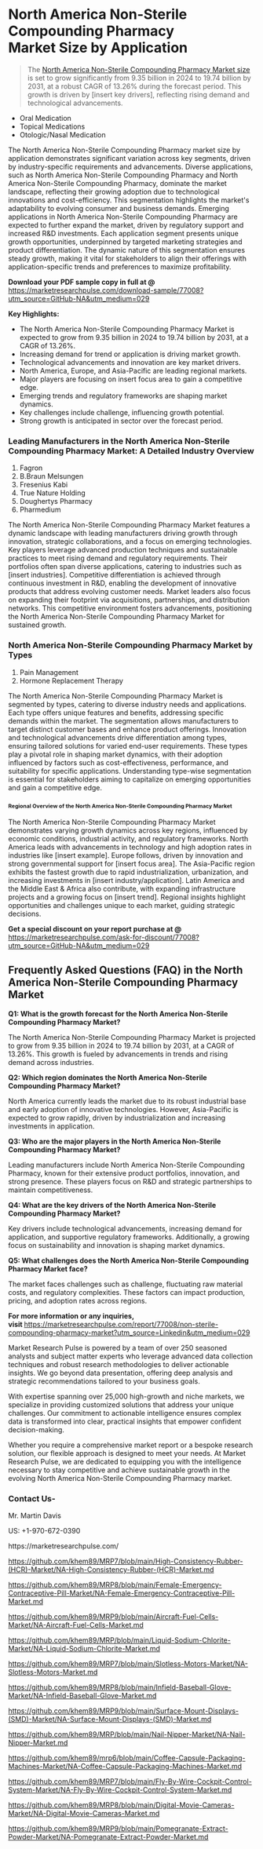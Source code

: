 <h1>North America Non-Sterile Compounding Pharmacy Market&nbsp;Size by Application</h1><blockquote><p>The <a href="https://marketresearchpulse.com/download-sample/77008?utm_source=GitHub-NA&amp;utm_medium=029">North America Non-Sterile Compounding Pharmacy Market size</a> is set to grow significantly from 9.35 billion in 2024 to 19.74 billion by 2031, at a robust CAGR of 13.26% during the forecast period. This growth is driven by [insert key drivers], reflecting rising demand and technological advancements.</p></blockquote><ul><li>Oral Medication <li> Topical Medications <li> Otologic/Nasal Medication</li></ul><p>The North America Non-Sterile Compounding Pharmacy market size by application demonstrates significant variation across key segments, driven by industry-specific requirements and advancements. Diverse applications, such as North America Non-Sterile Compounding Pharmacy and North America Non-Sterile Compounding Pharmacy, dominate the market landscape, reflecting their growing adoption due to technological innovations and cost-efficiency. This segmentation highlights the market's adaptability to evolving consumer and business demands. Emerging applications in North America Non-Sterile Compounding Pharmacy are expected to further expand the market, driven by regulatory support and increased R&D investments. Each application segment presents unique growth opportunities, underpinned by targeted marketing strategies and product differentiation. The dynamic nature of this segmentation ensures steady growth, making it vital for stakeholders to align their offerings with application-specific trends and preferences to maximize profitability.</p><p><strong>Download your PDF sample copy in full at @ </strong><a href="https://marketresearchpulse.com/download-sample/77008?utm_source=GitHub-NA&amp;utm_medium=029">https://marketresearchpulse.com/download-sample/77008?utm_source=GitHub-NA&amp;utm_medium=029</a></p><p><strong>Key Highlights: </strong></p><ul><li>The North America Non-Sterile Compounding Pharmacy Market is expected to grow from 9.35 billion in 2024 to 19.74 billion by 2031, at a CAGR of 13.26%.</li><li>Increasing demand for trend or application is driving market growth.</li><li>Technological advancements and innovation are key market drivers.</li><li>North America, Europe, and Asia-Pacific are leading regional markets.</li><li>Major players are focusing on insert focus area to gain a competitive edge.</li><li>Emerging trends and regulatory frameworks are shaping market dynamics.</li><li>Key challenges include challenge, influencing growth potential.</li><li>Strong growth is anticipated in sector over the forecast period.</li></ul><h3>Leading Manufacturers in the North America Non-Sterile Compounding Pharmacy Market: A Detailed Industry Overview</h3><ol><li>Fagron</li><li>B.Braun Melsungen</li><li>Fresenius Kabi</li><li>True Nature Holding</li><li>Doughertys Pharmacy</li><li>Pharmedium</li></ol><div class="flex max-w-full flex-col flex-grow"><div class="min-h-8 text-message flex w-full flex-col items-end gap-2 whitespace-normal break-words [.text-message+&amp;]:mt-5" dir="auto" data-message-author-role="assistant" data-message-id="fd8432e4-4910-450d-b182-61b7bfb0a01f" data-message-model-slug="gpt-4o"><div class="flex w-full flex-col gap-1 empty:hidden first:pt-[3px]"><div class="markdown prose w-full break-words dark:prose-invert light"><p>The North America Non-Sterile Compounding Pharmacy Market features a dynamic landscape with leading manufacturers driving growth through innovation, strategic collaborations, and a focus on emerging technologies. Key players leverage advanced production techniques and sustainable practices to meet rising demand and regulatory requirements. Their portfolios often span diverse applications, catering to industries such as [insert industries]. Competitive differentiation is achieved through continuous investment in R&amp;D, enabling the development of innovative products that address evolving customer needs. Market leaders also focus on expanding their footprint via acquisitions, partnerships, and distribution networks. This competitive environment fosters advancements, positioning the North America Non-Sterile Compounding Pharmacy Market for sustained growth.</p></div></div></div></div><h3>North America Non-Sterile Compounding Pharmacy Market by Types</h3><ol><li>Pain Management <li> Hormone Replacement Therapy</li></ol><div class="flex max-w-full flex-col flex-grow"><div class="min-h-8 text-message flex w-full flex-col items-end gap-2 whitespace-normal break-words [.text-message+&amp;]:mt-5" dir="auto" data-message-author-role="assistant" data-message-id="084470be-0bb7-4664-bddf-5156b4f41249" data-message-model-slug="gpt-4o-mini"><div class="flex w-full flex-col gap-1 empty:hidden first:pt-[3px]"><div class="markdown prose w-full break-words dark:prose-invert light"><p>The North America Non-Sterile Compounding Pharmacy Market is segmented by types, catering to diverse industry needs and applications. Each type offers unique features and benefits, addressing specific demands within the market. The segmentation allows manufacturers to target distinct customer bases and enhance product offerings. Innovation and technological advancements drive differentiation among types, ensuring tailored solutions for varied end-user requirements. These types play a pivotal role in shaping market dynamics, with their adoption influenced by factors such as cost-effectiveness, performance, and suitability for specific applications. Understanding type-wise segmentation is essential for stakeholders aiming to capitalize on emerging opportunities and gain a competitive edge.</p></div></div></div></div><h3><span style="font-size: 11px;">Regional Overview of the North America Non-Sterile Compounding Pharmacy Market</span></h3><div class="flex max-w-full flex-col flex-grow"><div class="min-h-8 text-message flex w-full flex-col items-end gap-2 whitespace-normal break-words [.text-message+&amp;]:mt-5" dir="auto" data-message-author-role="assistant" data-message-id="e9038762-ce64-4e30-91c9-9bd413514231" data-message-model-slug="gpt-4o-mini"><div class="flex w-full flex-col gap-1 empty:hidden first:pt-[3px]"><div class="markdown prose w-full break-words dark:prose-invert light"><p>The North America Non-Sterile Compounding Pharmacy Market demonstrates varying growth dynamics across key regions, influenced by economic conditions, industrial activity, and regulatory frameworks. North America leads with advancements in technology and high adoption rates in industries like [insert example]. Europe follows, driven by innovation and strong governmental support for [insert focus area]. The Asia-Pacific region exhibits the fastest growth due to rapid industrialization, urbanization, and increasing investments in [insert industry/application]. Latin America and the Middle East &amp; Africa also contribute, with expanding infrastructure projects and a growing focus on [insert trend]. Regional insights highlight opportunities and challenges unique to each market, guiding strategic decisions.</p></div></div></div></div><p><strong>Get a special discount on your report purchase at @ </strong><a href="https://marketresearchpulse.com/ask-for-discount/77008?utm_source=GitHub-NA&amp;utm_medium=029">https://marketresearchpulse.com/ask-for-discount/77008?utm_source=GitHub-NA&amp;utm_medium=029</a></p><h2>Frequently Asked Questions (FAQ) in the North America Non-Sterile Compounding Pharmacy Market</h2><p><strong>Q1: What is the growth forecast for the North America Non-Sterile Compounding Pharmacy Market?</strong></p><p>The North America Non-Sterile Compounding Pharmacy Market is projected to grow from 9.35 billion in 2024 to 19.74 billion by 2031, at a CAGR of 13.26%. This growth is fueled by advancements in trends and rising demand across industries.</p><p><strong>Q2: Which region dominates the North America Non-Sterile Compounding Pharmacy Market?</strong></p><p>North America currently leads the market due to its robust industrial base and early adoption of innovative technologies. However, Asia-Pacific is expected to grow rapidly, driven by industrialization and increasing investments in application.</p><p><strong>Q3: Who are the major players in the North America Non-Sterile Compounding Pharmacy Market?</strong></p><p>Leading manufacturers include North America Non-Sterile Compounding Pharmacy, known for their extensive product portfolios, innovation, and strong presence. These players focus on R&amp;D and strategic partnerships to maintain competitiveness.</p><p><strong>Q4: What are the key drivers of the North America Non-Sterile Compounding Pharmacy Market?</strong></p><p>Key drivers include technological advancements, increasing demand for application, and supportive regulatory frameworks. Additionally, a growing focus on sustainability and innovation is shaping market dynamics.</p><p><strong>Q5: What challenges does the North America Non-Sterile Compounding Pharmacy Market face?</strong></p><p>The market faces challenges such as challenge, fluctuating raw material costs, and regulatory complexities. These factors can impact production, pricing, and adoption rates across regions.</p><p><strong>For more information or any inquiries, visit&nbsp;</strong><a href="https://marketresearchpulse.com/report/77008/non-sterile-compounding-pharmacy-market?utm_source=Linkedin&utm_medium=029">https://marketresearchpulse.com/report/77008/non-sterile-compounding-pharmacy-market?utm_source=Linkedin&utm_medium=029</a></p><p>Market Research Pulse is powered by a team of over 250 seasoned analysts and subject matter experts who leverage advanced data collection techniques and robust research methodologies to deliver actionable insights. We go beyond data presentation, offering deep analysis and strategic recommendations tailored to your business goals.</p><p>With expertise spanning over 25,000 high-growth and niche markets, we specialize in providing customized solutions that address your unique challenges. Our commitment to actionable intelligence ensures complex data is transformed into clear, practical insights that empower confident decision-making.</p><p>Whether you require a comprehensive market report or a bespoke research solution, our flexible approach is designed to meet your needs. At Market Research Pulse, we are dedicated to equipping you with the intelligence necessary to stay competitive and achieve sustainable growth in the evolving North America Non-Sterile Compounding Pharmacy market.</p><h3><strong>Contact Us-</strong></h3><p>Mr. Martin Davis</p><p>US: +1-970-672-0390</p><p>https://marketresearchpulse.com/</p><p><a href="https://github.com/khem89/MRP7/blob/main/High-Consistency-Rubber-(HCR)-Market/NA-High-Consistency-Rubber-(HCR)-Market.md">https://github.com/khem89/MRP7/blob/main/High-Consistency-Rubber-(HCR)-Market/NA-High-Consistency-Rubber-(HCR)-Market.md</a></p><p><a href="https://github.com/khem89/MRP8/blob/main/Female-Emergency-Contraceptive-Pill-Market/NA-Female-Emergency-Contraceptive-Pill-Market.md">https://github.com/khem89/MRP8/blob/main/Female-Emergency-Contraceptive-Pill-Market/NA-Female-Emergency-Contraceptive-Pill-Market.md</a></p><p><a href="https://github.com/khem89/MRP9/blob/main/Aircraft-Fuel-Cells-Market/NA-Aircraft-Fuel-Cells-Market.md">https://github.com/khem89/MRP9/blob/main/Aircraft-Fuel-Cells-Market/NA-Aircraft-Fuel-Cells-Market.md</a></p><p><a href="https://github.com/khem89/MRP/blob/main/Liquid-Sodium-Chlorite-Market/NA-Liquid-Sodium-Chlorite-Market.md">https://github.com/khem89/MRP/blob/main/Liquid-Sodium-Chlorite-Market/NA-Liquid-Sodium-Chlorite-Market.md</a></p><p><a href="https://github.com/khem89/MRP7/blob/main/Slotless-Motors-Market/NA-Slotless-Motors-Market.md">https://github.com/khem89/MRP7/blob/main/Slotless-Motors-Market/NA-Slotless-Motors-Market.md</a></p><p><a href="https://github.com/khem89/MRP8/blob/main/Infield-Baseball-Glove-Market/NA-Infield-Baseball-Glove-Market.md">https://github.com/khem89/MRP8/blob/main/Infield-Baseball-Glove-Market/NA-Infield-Baseball-Glove-Market.md</a></p><p><a href="https://github.com/khem89/MRP9/blob/main/Surface-Mount-Displays-(SMD)-Market/NA-Surface-Mount-Displays-(SMD)-Market.md">https://github.com/khem89/MRP9/blob/main/Surface-Mount-Displays-(SMD)-Market/NA-Surface-Mount-Displays-(SMD)-Market.md</a></p><p><a href="https://github.com/khem89/MRP/blob/main/Nail-Nipper-Market/NA-Nail-Nipper-Market.md">https://github.com/khem89/MRP/blob/main/Nail-Nipper-Market/NA-Nail-Nipper-Market.md</a></p><p><a href="https://github.com/khem89/mrp6/blob/main/Coffee-Capsule-Packaging-Machines-Market/NA-Coffee-Capsule-Packaging-Machines-Market.md">https://github.com/khem89/mrp6/blob/main/Coffee-Capsule-Packaging-Machines-Market/NA-Coffee-Capsule-Packaging-Machines-Market.md</a></p><p><a href="https://github.com/khem89/MRP7/blob/main/Fly-By-Wire-Cockpit-Control-System-Market/NA-Fly-By-Wire-Cockpit-Control-System-Market.md">https://github.com/khem89/MRP7/blob/main/Fly-By-Wire-Cockpit-Control-System-Market/NA-Fly-By-Wire-Cockpit-Control-System-Market.md</a></p><p><a href="https://github.com/khem89/MRP8/blob/main/Digital-Movie-Cameras-Market/NA-Digital-Movie-Cameras-Market.md">https://github.com/khem89/MRP8/blob/main/Digital-Movie-Cameras-Market/NA-Digital-Movie-Cameras-Market.md</a></p><p><a href="https://github.com/khem89/MRP9/blob/main/Pomegranate-Extract-Powder-Market/NA-Pomegranate-Extract-Powder-Market.md">https://github.com/khem89/MRP9/blob/main/Pomegranate-Extract-Powder-Market/NA-Pomegranate-Extract-Powder-Market.md</a></p>
